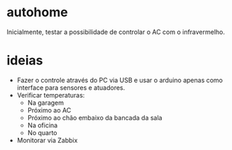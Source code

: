 # autohome
Inicialmente, testar a possibilidade de controlar o AC com o infravermelho.

# ideias
- Fazer o controle através do PC via USB e usar o arduino apenas como interface para sensores e atuadores.
- Verificar temperaturas:
  - Na garagem
  - Próximo ao AC
  - Próximo ao chão embaixo da bancada da sala
  - Na oficina
  - No quarto
- Monitorar via Zabbix

